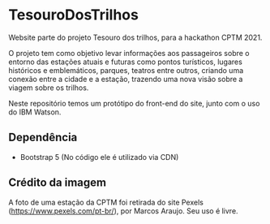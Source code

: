 # TesouroDosTrilhos
Website parte do projeto Tesouro dos trilhos, para a hackathon CPTM 2021.

O projeto tem como objetivo levar informações aos passageiros sobre o entorno das estações atuais e futuras como pontos turísticos, lugares históricos e emblemáticos, parques, teatros entre outros, criando uma conexão entre a cidade e a estação, trazendo uma nova visão sobre a viagem sobre os trilhos.

Neste repositório temos um protótipo do front-end do site, junto com o uso do IBM Watson.

## Dependência

- Bootstrap 5 (No código ele é utilizado via CDN)

## Crédito da imagem 

A foto de uma estação da CPTM foi retirada do site Pexels (https://www.pexels.com/pt-br/), por Marcos Araujo. Seu uso é livre.

